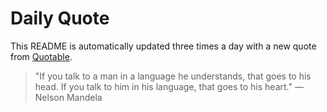 # Daily Quote


This README is automatically updated three times a day with a new quote from [Quotable](https://github.com/lukePeavey/quotable).






























> "If you talk to a man in a language he understands, that goes to his head. If you talk to him in his language, that goes to his heart."
> — Nelson Mandela

